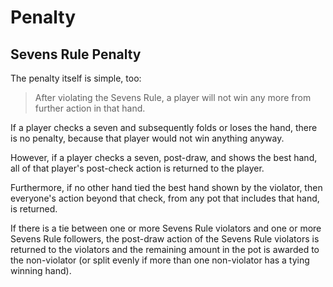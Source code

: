 # Penalty

## Sevens Rule Penalty

The penalty itself is simple, too:

> After violating the Sevens Rule, a player will not win any more from further action in that hand.

If a player checks a seven and subsequently folds or loses the hand,
there is no penalty, because that player would not win anything
anyway.

However, if a player checks a seven, post-draw, and shows the best
hand, all of that player's post-check action is returned to the
player.

Furthermore, if no other hand tied the best hand shown by the
violator, then everyone's action beyond that check, from any pot that
includes that hand, is returned.

If there is a tie between one or more Sevens Rule violators and one or
more Sevens Rule followers, the post-draw action of the Sevens Rule
violators is returned to the violators and the remaining amount in the
pot is awarded to the non-violator (or split evenly if more than one
non-violator has a tying winning hand).